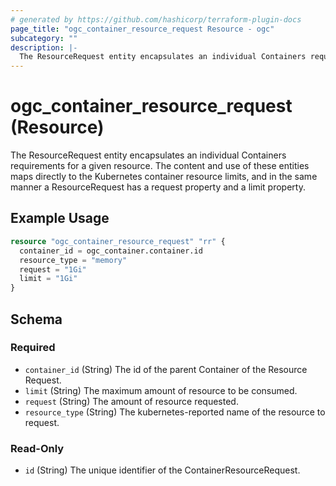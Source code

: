 ```yaml
---
# generated by https://github.com/hashicorp/terraform-plugin-docs
page_title: "ogc_container_resource_request Resource - ogc"
subcategory: ""
description: |-
  The ResourceRequest entity encapsulates an individual Containers requirements for a given resource. The content and use of these entities maps directly to the Kubernetes container resource limits, and in the same manner a ResourceRequest has a request property and a limit property.
---
```


# ogc_container_resource_request (Resource)

The ResourceRequest entity encapsulates an individual Containers requirements for a given resource. The content and use of these entities maps directly to the Kubernetes container resource limits, and in the same manner a ResourceRequest has a request property and a limit property.

## Example Usage

```terraform
resource "ogc_container_resource_request" "rr" {
  container_id = ogc_container.container.id
  resource_type = "memory"
  request = "1Gi"
  limit = "1Gi"
}
```

<!-- schema generated by tfplugindocs -->
## Schema

### Required

- `container_id` (String) The id of the parent Container of the Resource Request.
- `limit` (String) The maximum amount of resource to be consumed.
- `request` (String) The amount of resource requested.
- `resource_type` (String) The kubernetes-reported name of the resource to request.

### Read-Only

- `id` (String) The unique identifier of the ContainerResourceRequest.
